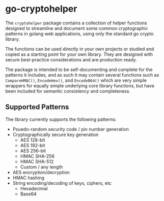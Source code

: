 # go-cryptohelper

The `cryptohelper` package contains a collection of helper functions designed to streamline and document some common cryptographic patterns in golang web applications, using only the standard go crypto library.

The functions can be used directly in your own projects or studied and copied as a starting point for your own library. They are designed with secure best-practice considerations and are production ready.

The package is intended to be self-documenting and complete for the patterns it includes, and as such it may contain several functions such as `CompareHMAC()`, `EncodeHex()`, and `EncodeB64()` which are very simple wrappers for equally simple underlying core library functions, but have been included for semantic consistency and completeness.

## Supported Patterns

The library currently supports the following patterns:

* Psuedo-random security code / pin number generation
* Cryptographically secure key generation
  * AES 128-bit
  * AES 192-bit
  * AES 256-bit
  * HMAC SHA-256
  * HMAC SHA-512
  * Custom / any length
* AES encryption/decryption
* HMAC hashing
* String encoding/decoding of keys, ciphers, etc
  * Hexadecimal
  * Base64